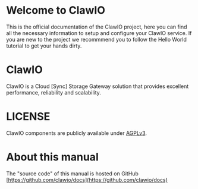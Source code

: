 # Welcome to ClawIO


This is the official documentation of the ClawIO project, here you can find all the necessary information to setup and configure your ClawIO service. If you are new to the project we recommmend you to follow the Hello World tutorial to get your hands dirty.

# ClawIO

ClawIO is a Cloud [Sync] Storage Gateway solution that provides excellent performance, reliability and scalability.

# LICENSE
ClawIO components are publicly available under [AGPLv3](https://www.gnu.org/licenses/agpl-3.0.en.html).

# About this manual

The "source code" of this manual is hosted on GitHub [https://github.com/clawio/docs](https://github.com/clawio/docs)
